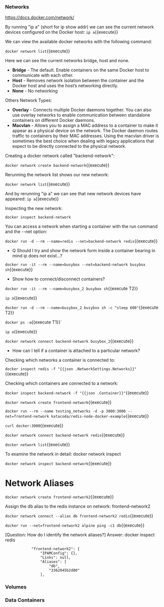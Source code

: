 ### Networks 
https://docs.docker.com/network/

By running "ip a" (short for ip show addr) we can see the current network devices configured on the Docker host:
`ip a`{{execute}}

We can view the available docker networks with the following command:

`docker network list`{{execute}}

Here we can see the current networks bridge, host and none.

* **Bridge** - The default. Enable containers on the same Docker host to communicate with each other.
* **Host** -  Removes network isolation between the container and the Docker host and uses the host’s networking directly.
* **None** - No networking

Others Network Types:

* **Overlay** - Connects multiple Docker daemons together. You can also use overlay networks to enable communication between standalone containers on different Docker daemons.
* **Macvlan** - Allows you to assign a MAC address to a container to make it appear as a physical device on the network. The Docker daemon routes traffic to containers by their MAC addresses. Using the macvlan driver is sometimes the best choice when dealing with legacy applications that expect to be directly connected to the physical network. 

Creating a docker network called "backend-network":

`docker network create backend-network`{{execute}}

Rerunning the network list shows our new network:

`docker network list`{{execute}}

And by rerunning "ip a" we can see that new network devices have appeared:
`ip a`{{execute}}

Inspecting the new network:

`docker inspect backend-network`

You can access a network when starting a container with the run command and the --net option:

`docker run -d --rm --name=redis --net=backend-network redis`{{execute}}

* Q Should I try and show the network form inside a container bearing in mind ip does not exist...?

`docker run -it --rm --name=busybox --net=backend-network busybox sh`{{execute}}

* Show how to connect/disconnect containers?

`docker run -it --rm --name=busybox_2 busybox sh`{{execute T2}}

`ip a`{{execute}}

`docker run -d --rm --name=busybox_2 busybox sh -c "sleep 600"`{{execute T2}}

`docker ps -a`{{execute T1}}`

`ip a`{{execute}}

`docker network connect backend-network busybox_2`{{execute}}

* How can I tell if a container is attached to a particular network?

Checking which networks a container is connected to:

`docker inspect redis -f "{{json .NetworkSettings.Networks}}"`{{execute}}

Checking which containers are connected to a network:

`docker inspect backend-network -f "{{json .Container}}"`{{execute}}

`docker network create frontend-network`{{execute}}

`docker run --rm --name testing_networks -d -p 3000:3000 --net=frontend-network katacoda/redis-node-docker-example`{{execute}}

`curl docker:3000`{{execute}}

`docker network connect backend-network redis`{{execute}}

`docker network list`{{execute}}

To examine the network in detail:
docker network inspect <network name>

`docker network inspect backend-network`{{execute}}

# Network Aliases

`docker network create frontend-network2`{{execute}}

Assign the db alias to the redis instance on network: frontend-network2

`docker network connect --alias db frontend-network2 redis`{{execute}}

`docker run --net=frontend-network2 alpine ping -c1 db`{{execute}}

[Question: How do I identify the network aliases?]
Answer: docker inspect redis

                "frontend-network2": {
                    "IPAMConfig": {},
                    "Links": null,
                    "Aliases": [
                        "db",
                        "3362045b2d80"
                    ],

### Volumes 

### Data Containers
